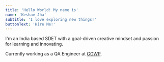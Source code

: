 ```yaml
---
title: 'Hello World! My name is'
name: 'Keshav Jha'
subtitle: 'I love exploring new things!'
buttonText: 'Hire Me!'
---
```


I'm an India based SDET with a goal-driven creative mindset and passion for learning and innovating.

Currently working as a QA Engineer at [GGWP](https://www.ggwp.com/).
